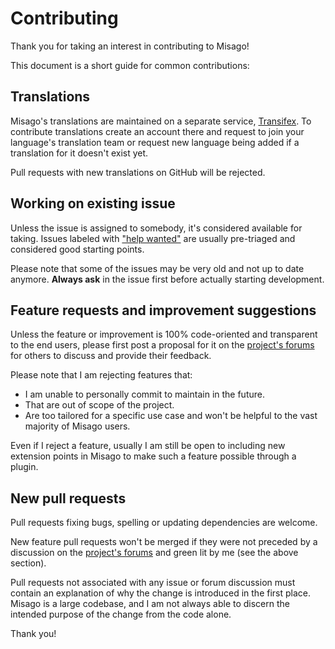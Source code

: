Contributing
============

Thank you for taking an interest in contributing to Misago!

This document is a short guide for common contributions:


Translations
------------

Misago's translations are maintained on a separate service, [Transifex](https://explore.transifex.com/misago/). To contribute translations create an account there and request to join your language's translation team or request new language being added if a translation for it doesn't exist yet.

Pull requests with new translations on GitHub will be rejected.


Working on existing issue
-------------------------

Unless the issue is assigned to somebody, it's considered available for taking. Issues labeled with ["help wanted"](https://github.com/rafalp/Misago/issues?q=is%3Aopen+is%3Aissue+label%3A%22help+wanted%22) are usually pre-triaged and considered good starting points.

Please note that some of the issues may be very old and not up to date anymore. **Always ask** in the issue first before actually starting development.


Feature requests and improvement suggestions
--------------------------------------------

Unless the feature or improvement is 100% code-oriented and transparent to the end users, please first post a proposal for it on the [project's forums](https://misago-project.org/c/feedback/28/) for others to discuss and provide their feedback.

Please note that I am rejecting features that:

- I am unable to personally commit to maintain in the future.
- That are out of scope of the project.
- Are too tailored for a specific use case and won't be helpful to the vast majority of Misago users.

Even if I reject a feature, usually I am still be open to including new extension points in Misago to make such a feature possible through a plugin.


New pull requests
-----------------

Pull requests fixing bugs, spelling or updating dependencies are welcome.

New feature pull requests won't be merged if they were not preceded by a discussion on the [project's forums](https://misago-project.org/c/feedback/28/) and green lit by me (see the above section).

Pull requests not associated with any issue or forum discussion must contain an explanation of why the change is introduced in the first place. Misago is a large codebase, and I am not always able to discern the intended purpose of the change from the code alone.

Thank you!
